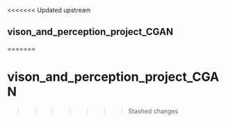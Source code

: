 <<<<<<< Updated upstream
## vison_and_perception_project_CGAN
=======
# vison_and_perception_project_CGAN
>>>>>>> Stashed changes
